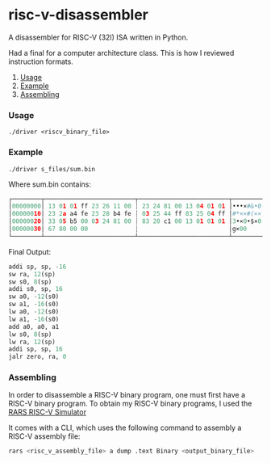 # risc-v-disassembler

A disassembler for RISC-V (32I) ISA written in Python.

Had a final for a computer architecture class. This is how I reviewed instruction formats.

1. [Usage](#usage)
1. [Example](#example)
1. [Assembling](#assembling)

### Usage
```
./driver <riscv_binary_file>
```

### Example
```
./driver s_files/sum.bin
```

Where sum.bin contains:
```python
┌────────┬─────────────────────────┬─────────────────────────┬────────┬────────┐
│00000000│ 13 01 01 ff 23 26 11 00 ┊ 23 24 81 00 13 04 01 01 │•••×#&•0┊#$×0••••│
│00000010│ 23 2a a4 fe 23 28 b4 fe ┊ 03 25 44 ff 83 25 04 ff │#*××#(××┊•%D××%•×│
│00000020│ 33 05 b5 00 03 24 81 00 ┊ 83 20 c1 00 13 01 01 01 │3•×0•$×0┊× ×0••••│
│00000030│ 67 80 00 00             ┊                         │g×00    ┊        │
└────────┴─────────────────────────┴─────────────────────────┴────────┴────────┘
```

Final Output:
```python
addi sp, sp, -16
sw ra, 12(sp)
sw s0, 8(sp)
addi s0, sp, 16
sw a0, -12(s0)
sw a1, -16(s0)
lw a0, -12(s0)
lw a1, -16(s0)
add a0, a0, a1
lw s0, 8(sp)
lw ra, 12(sp)
addi sp, sp, 16
jalr zero, ra, 0
```

### Assembling
In order to disassemble a RISC-V binary program, one must first have a RISC-V binary program. To obtain my RISC-V binary programs, I used the [RARS RISC-V Simulator](https://github.com/TheThirdOne/rars)

It comes with a CLI, which uses the following command to assembly a RISC-V assembly file:

```bash
rars <risc_v_assembly_file> a dump .text Binary <output_binary_file>
```

